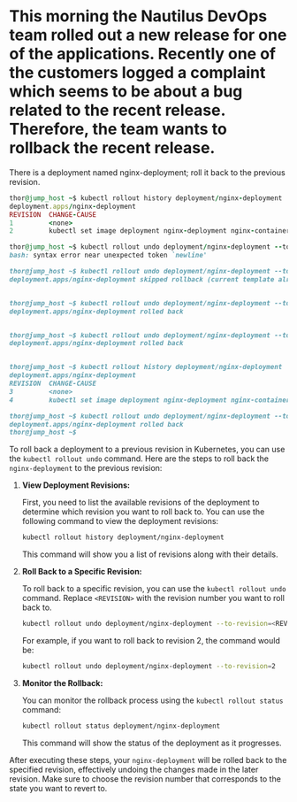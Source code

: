 # This morning the Nautilus DevOps team rolled out a new release for one of the applications. Recently one of the customers logged a complaint which seems to be about a bug related to the recent release. Therefore, the team wants to rollback the recent release.


There is a deployment named nginx-deployment; roll it back to the previous revision.

```ruby
thor@jump_host ~$ kubectl rollout history deployment/nginx-deployment
deployment.apps/nginx-deployment 
REVISION  CHANGE-CAUSE
1         <none>
2         kubectl set image deployment nginx-deployment nginx-container=nginx:stable --kubeconfig=/root/.kube/config --record=true

thor@jump_host ~$ kubectl rollout undo deployment/nginx-deployment --to-revision=<REVISION>
bash: syntax error near unexpected token `newline'

thor@jump_host ~$ kubectl rollout undo deployment/nginx-deployment --to-revision=2
deployment.apps/nginx-deployment skipped rollback (current template already matches revision 2)


thor@jump_host ~$ kubectl rollout undo deployment/nginx-deployment --to-revision=1
deployment.apps/nginx-deployment rolled back


thor@jump_host ~$ kubectl rollout undo deployment/nginx-deployment --to-revision=2
deployment.apps/nginx-deployment rolled back


thor@jump_host ~$ kubectl rollout history deployment/nginx-deployment
deployment.apps/nginx-deployment 
REVISION  CHANGE-CAUSE
3         <none>
4         kubectl set image deployment nginx-deployment nginx-container=nginx:stable --kubeconfig=/root/.kube/config --record=true

thor@jump_host ~$ kubectl rollout undo deployment/nginx-deployment --to-revision=3
deployment.apps/nginx-deployment rolled back
thor@jump_host ~$ 


```



To roll back a deployment to a previous revision in Kubernetes, you can use the `kubectl rollout undo` command. Here are the steps to roll back the `nginx-deployment` to the previous revision:

1. **View Deployment Revisions:**

   First, you need to list the available revisions of the deployment to determine which revision you want to roll back to. You can use the following command to view the deployment revisions:

   ```bash
   kubectl rollout history deployment/nginx-deployment
   ```

   This command will show you a list of revisions along with their details.

2. **Roll Back to a Specific Revision:**

   To roll back to a specific revision, you can use the `kubectl rollout undo` command. Replace `<REVISION>` with the revision number you want to roll back to.

   ```bash
   kubectl rollout undo deployment/nginx-deployment --to-revision=<REVISION>
   ```

   For example, if you want to roll back to revision 2, the command would be:

   ```bash
   kubectl rollout undo deployment/nginx-deployment --to-revision=2
   ```

3. **Monitor the Rollback:**

   You can monitor the rollback process using the `kubectl rollout status` command:

   ```bash
   kubectl rollout status deployment/nginx-deployment
   ```

   This command will show the status of the deployment as it progresses.

After executing these steps, your `nginx-deployment` will be rolled back to the specified revision, effectively undoing the changes made in the later revision. Make sure to choose the revision number that corresponds to the state you want to revert to.
